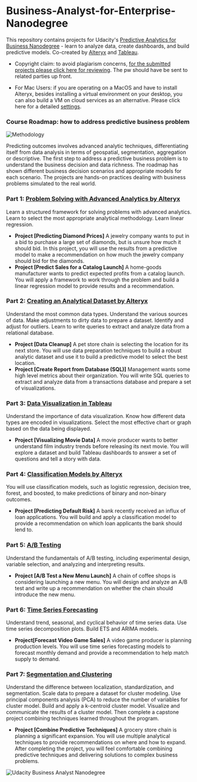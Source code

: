 # Business-Analyst-for-Enterprise-Nanodegree
This repository contains projects for Udacity's [Predictive Analytics for Business Nanodegree](https://www.udacity.com/course/business-analyst-nanodegree--nd008) - learn to analyze data, create dashboards, and build predictive models. 
Co-created by [Alteryx](https://www.alteryx.com/) and [Tableau](https://www.tableau.com/).

* Copyright claim: to avoid plagiarism concerns, [for the submitted projects please click here for reviewing](http://www.helloxueliu.me/band/). The pw should have be sent to related parties up front.

* For Mac Users: if you are operating on a MacOS and have to install Alteryx, besides installing a virtual environment on your desktop, you can also build a VM on cloud services as an alternative. Please click here for a detailed [settings](http://www.helloxueliu.me/wp-content/uploads/2018/04/2.-Cloud-VM-.png).

### Course Roadmap: how to address predictive business problem
![Methodology](http://www.helloxueliu.me/wp-content/uploads/2018/04/1.-methodology-map.jpg)

Predicting outcomes involves advanced analytic techniques, differentiating itself from data analysis in terms of geospatial, segmentation, aggregation or descriptive. 
The first step to address a predictive business problem is to understand the business decision and data richness. The roadmap has shown different business decision scenarios and appropriate models for each scenario. The projects are hands-on practices dealing with business problems simulated to the real world.

### Part 1: [Problem Solving with Advanced Analytics by Alteryx](https://www.udacity.com/course/problem-solving-with-advanced-analytics--ud976)
Learn a structured framework for solving problems with advanced analytics. Learn to select the most appropriate analytical methodology. Learn linear regression.

- **Project [Predicting Diamond Prices]** A jewelry company wants to put in a bid to purchase a large set of diamonds, but is unsure how much it should bid. In this project, you will use the results from a predictive model to make a recommendation on how much the jewelry company should bid for the diamonds.
- **Project [Predict Sales for a Catalog Launch]** A home-goods manufacturer wants to predict expected profits from a catalog launch. You will apply a framework to work through the problem and build a linear regression model to provide results and a recommendation.


### Part 2: [Creating an Analytical Dataset by Alteryx](https://www.udacity.com/course/creating-an-analytical-dataset--ud977)
Understand the most common data types. Understand the various sources of data. Make adjustments to dirty data to prepare a dataset. Identify and adjust for outliers. Learn to write queries to extract and analyze data from a relational database.

- **Project [Data Cleanup]** A pet store chain is selecting the location for its next store. You will use data preparation techniques to build a robust analytic dataset and use it to build a predictive model to select the best location.
- **Project [Create Report from Database (SQL)]** Management wants some high level metrics about their organization. You will write SQL queries to extract and analyze data from a transactions database and prepare a set of visualizations.


### Part 3: [Data Visualization in Tableau](https://www.udacity.com/course/data-visualization-in-tableau--ud1006)
Understand the importance of data visualization. Know how different data types are encoded in visualizations. Select the most effective chart or graph based on the data being displayed.

- **Project [Visualizing Movie Data]** A movie producer wants to better understand film industry trends before releasing its next movie. You will explore a dataset and build Tableau dashboards to answer a set of questions and tell a story with data.


### Part 4: [Classification Models by Alteryx](https://www.udacity.com/course/classification-models--ud978)
You will use classification models, such as logistic regression, decision tree, forest, and boosted, to make predictions of binary and non-binary outcomes.

- **Project [Predicting Default Risk]** A bank recently received an influx of loan applications. You will build and apply a classification model to provide a recommendation on which loan applicants the bank should lend to.


### Part 5: [A/B Testing](https://www.udacity.com/course/ab-testing--ud979)
Understand the fundamentals of A/B testing, including experimental design, variable selection, and analyzing and interpreting results.

- **Project [A/B Test a New Menu Launch]** A chain of coffee shops is considering launching a new menu. You will design and analyze an A/B test and write up a recommendation on whether the chain should introduce the new menu.


### Part 6: [Time Series Forecasting](https://www.udacity.com/course/time-series-forecasting--ud980)
Understand trend, seasonal, and cyclical behavior of time series data. Use time series decomposition plots. Build ETS and ARIMA models.

- **Project[Forecast Video Game Sales]** A video game producer is planning production levels. You will use time series forecasting models to forecast monthly demand and provide a recommendation to help match supply to demand.


### Part 7: [Segmentation and Clustering](https://www.udacity.com/course/segmentation-and-clustering--ud981)
Understand the difference between localization, standardization, and segmentation. Scale data to prepare a dataset for cluster modeling. Use principal components analysis (PCA) to reduce the number of variables for cluster model. Build and apply a k-centroid cluster model. Visualize and communicate the results of a cluster model.
Then complete a capstone project combining techniques learned throughout the program.

- **Project [Combine Predictive Techniques]** A grocery store chain is planning a significant expansion. You will use multiple analytical techniques to provide recommendations on where and how to expand. After completing the project, you will feel comfortable combining predictive techniques and delivering solutions to complex business problems.



![Udacity Business Analyst Nanodegree](http://www.helloxueliu.me/wp-content/uploads/2019/04/BAND.jpg)
